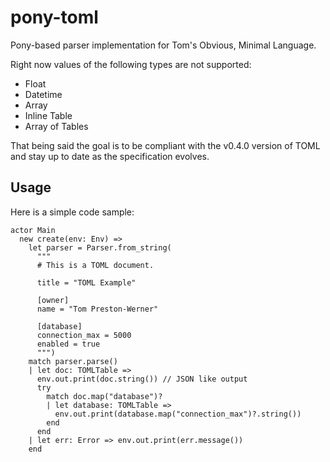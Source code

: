 # pony-toml

Pony-based parser implementation for Tom's Obvious, Minimal Language.

Right now values of the following types are not supported:

- Float
- Datetime
- Array
- Inline Table
- Array of Tables

That being said the goal is to be compliant with the v0.4.0 version of TOML and
stay up to date as the specification evolves.

## Usage

Here is a simple code sample:

```pony
actor Main
  new create(env: Env) =>
    let parser = Parser.from_string(
      """
      # This is a TOML document.

      title = "TOML Example"

      [owner]
      name = "Tom Preston-Werner"

      [database]
      connection_max = 5000
      enabled = true
      """)
    match parser.parse()
    | let doc: TOMLTable =>
      env.out.print(doc.string()) // JSON like output
      try
        match doc.map("database")?
        | let database: TOMLTable =>
          env.out.print(database.map("connection_max")?.string())
        end
      end
    | let err: Error => env.out.print(err.message())
    end
```
